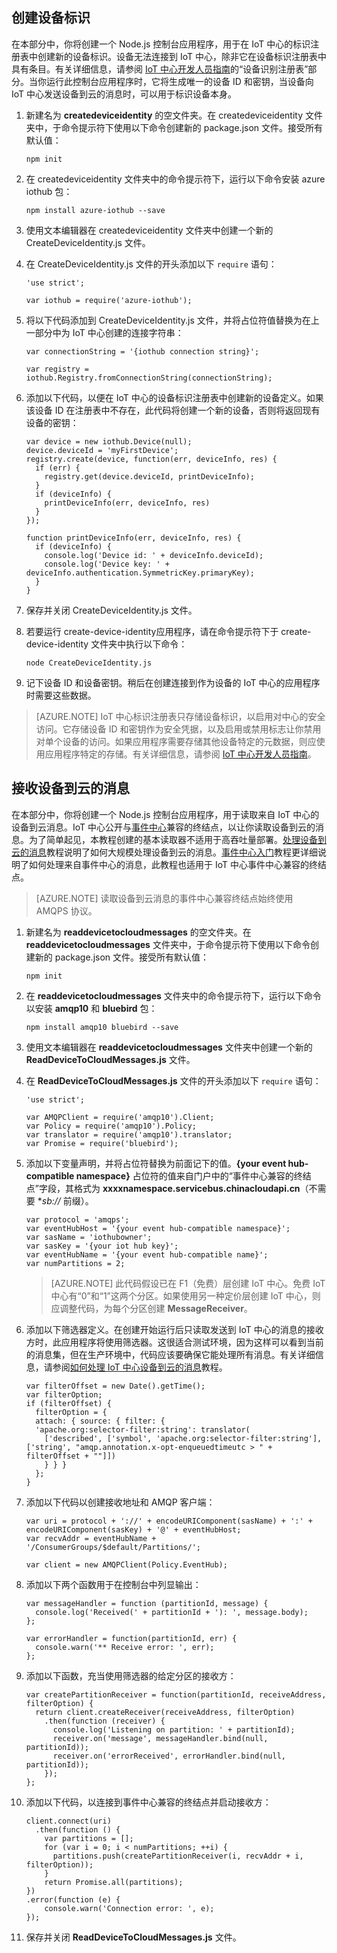 ## 创建设备标识

在本部分中，你将创建一个 Node.js 控制台应用程序，用于在 IoT 中心的标识注册表中创建新的设备标识。设备无法连接到 IoT 中心，除非它在设备标识注册表中具有条目。有关详细信息，请参阅 [IoT 中心开发人员指南][lnk-devguide-identity]的“设备识别注册表”部分。当你运行此控制台应用程序时，它将生成唯一的设备 ID 和密钥，当设备向 IoT 中心发送设备到云的消息时，可以用于标识设备本身。

1. 新建名为 **createdeviceidentity** 的空文件夹。在 createdeviceidentity 文件夹中，于命令提示符下使用以下命令创建新的 package.json 文件。接受所有默认值：

    ```
    npm init
    ```

2. 在 createdeviceidentity 文件夹中的命令提示符下，运行以下命令安装 azure iothub 包：

    ```
    npm install azure-iothub --save
    ```

3. 使用文本编辑器在 createdeviceidentity 文件夹中创建一个新的 CreateDeviceIdentity.js 文件。

4. 在 CreateDeviceIdentity.js 文件的开头添加以下 `require` 语句：

    ```
    'use strict';
    
    var iothub = require('azure-iothub');
    ```

5. 将以下代码添加到 CreateDeviceIdentity.js 文件，并将占位符值替换为在上一部分中为 IoT 中心创建的连接字符串：

    ```
    var connectionString = '{iothub connection string}';
    
    var registry = iothub.Registry.fromConnectionString(connectionString);
    ```

6. 添加以下代码，以便在 IoT 中心的设备标识注册表中创建新的设备定义。如果该设备 ID 在注册表中不存在，此代码将创建一个新的设备，否则将返回现有设备的密钥：

    ```
    var device = new iothub.Device(null);
    device.deviceId = 'myFirstDevice';
    registry.create(device, function(err, deviceInfo, res) {
      if (err) {
        registry.get(device.deviceId, printDeviceInfo);
      }
      if (deviceInfo) {
        printDeviceInfo(err, deviceInfo, res)
      }
    });

    function printDeviceInfo(err, deviceInfo, res) {
      if (deviceInfo) {
        console.log('Device id: ' + deviceInfo.deviceId);
        console.log('Device key: ' + deviceInfo.authentication.SymmetricKey.primaryKey);
      }
    }
    ```

7. 保存并关闭 CreateDeviceIdentity.js 文件。

8. 若要运行 create-device-identity应用程序，请在命令提示符下于 create-device-identity 文件夹中执行以下命令：

    ```
    node CreateDeviceIdentity.js 
    ```

9. 记下设备 ID 和设备密钥。稍后在创建连接到作为设备的 IoT 中心的应用程序时需要这些数据。

> [AZURE.NOTE] IoT 中心标识注册表只存储设备标识，以启用对中心的安全访问。它存储设备 ID 和密钥作为安全凭据，以及启用或禁用标志让你禁用对单个设备的访问。如果应用程序需要存储其他设备特定的元数据，则应使用应用程序特定的存储。有关详细信息，请参阅 [IoT 中心开发人员指南][lnk-devguide-identity]。

## 接收设备到云的消息

在本部分中，你将创建一个 Node.js 控制台应用程序，用于读取来自 IoT 中心的设备到云消息。IoT 中心公开与[事件中心][lnk-event-hubs-overview]兼容的终结点，以让你读取设备到云的消息。为了简单起见，本教程创建的基本读取器不适用于高吞吐量部署。[处理设备到云的消息][lnk-processd2c-tutorial]教程说明了如何大规模处理设备到云的消息。[事件中心入门][lnk-eventhubs-tutorial]教程更详细说明了如何处理来自事件中心的消息，此教程也适用于 IoT 中心事件中心兼容的终结点。

> [AZURE.NOTE] 读取设备到云消息的事件中心兼容终结点始终使用 AMQPS 协议。
1. 新建名为 **readdevicetocloudmessages** 的空文件夹。在 **readdevicetocloudmessages** 文件夹中，于命令提示符下使用以下命令创建新的 package.json 文件。接受所有默认值：

    ```
    npm init
    ```

2. 在 **readdevicetocloudmessages** 文件夹中的命令提示符下，运行以下命令以安装 **amqp10** 和 **bluebird** 包：

    ```
    npm install amqp10 bluebird --save
    ```

3. 使用文本编辑器在 **readdevicetocloudmessages** 文件夹中创建一个新的 **ReadDeviceToCloudMessages.js** 文件。

4. 在 **ReadDeviceToCloudMessages.js** 文件的开头添加以下 `require` 语句：

    ```
    'use strict';

    var AMQPClient = require('amqp10').Client;
    var Policy = require('amqp10').Policy;
    var translator = require('amqp10').translator;
    var Promise = require('bluebird');
    ```

5. 添加以下变量声明，并将占位符替换为前面记下的值。**{your event hub-compatible namespace}** 占位符的值来自门户中的“事件中心兼容的终结点”字段，其格式为 **xxxxnamespace.servicebus.chinacloudapi.cn**（不需要 **sb://* 前缀）。

    ```
    var protocol = 'amqps';
    var eventHubHost = '{your event hub-compatible namespace}';
    var sasName = 'iothubowner';
    var sasKey = '{your iot hub key}';
    var eventHubName = '{your event hub-compatible name}';
    var numPartitions = 2;
    ```

    > [AZURE.NOTE] 此代码假设已在 F1（免费）层创建 IoT 中心。免费 IoT 中心有“0”和“1”这两个分区。如果使用另一种定价层创建 IoT 中心，则应调整代码，为每个分区创建 **MessageReceiver**。

6. 添加以下筛选器定义。在创建开始运行后只读取发送到 IoT 中心的消息的接收方时，此应用程序将使用筛选器。这很适合测试环境，因为这样可以看到当前的消息集，但在生产环境中，代码应该要确保它能处理所有消息。有关详细信息，请参阅[如何处理 IoT 中心设备到云的消息][lnk-processd2c-tutorial]教程。

    ```
    var filterOffset = new Date().getTime();
    var filterOption;
    if (filterOffset) {
      filterOption = {
      attach: { source: { filter: {
      'apache.org:selector-filter:string': translator(
        ['described', ['symbol', 'apache.org:selector-filter:string'], ['string', "amqp.annotation.x-opt-enqueuedtimeutc > " + filterOffset + ""]])
        } } }
      };
    }
    ```

7. 添加以下代码以创建接收地址和 AMQP 客户端：

    ```
    var uri = protocol + '://' + encodeURIComponent(sasName) + ':' + encodeURIComponent(sasKey) + '@' + eventHubHost;
    var recvAddr = eventHubName + '/ConsumerGroups/$default/Partitions/';
    
    var client = new AMQPClient(Policy.EventHub);
    ```

8. 添加以下两个函数用于在控制台中列显输出：

    ```
    var messageHandler = function (partitionId, message) {
      console.log('Received(' + partitionId + '): ', message.body);
    };
    
    var errorHandler = function(partitionId, err) {
      console.warn('** Receive error: ', err);
    };
    ```

9. 添加以下函数，充当使用筛选器的给定分区的接收方：

    ```
    var createPartitionReceiver = function(partitionId, receiveAddress, filterOption) {
      return client.createReceiver(receiveAddress, filterOption)
        .then(function (receiver) {
          console.log('Listening on partition: ' + partitionId);
          receiver.on('message', messageHandler.bind(null, partitionId));
          receiver.on('errorReceived', errorHandler.bind(null, partitionId));
        });
    };
    ```

10. 添加以下代码，以连接到事件中心兼容的终结点并启动接收方：

    ```
    client.connect(uri)
      .then(function () {
        var partitions = [];
        for (var i = 0; i < numPartitions; ++i) {
          partitions.push(createPartitionReceiver(i, recvAddr + i, filterOption));
        }
        return Promise.all(partitions);
    })
    .error(function (e) {
        console.warn('Connection error: ', e);
    });
    ```

11. 保存并关闭 **ReadDeviceToCloudMessages.js** 文件。

<!-- Links -->

[lnk-eventhubs-tutorial]: /documentation/articles/event-hubs-csharp-ephcs-getstarted
[lnk-devguide-identity]: /documentation/articles/iot-hub-devguide/#identityregistry
[lnk-event-hubs-overview]: /documentation/articles/event-hubs-overview
[lnk-processd2c-tutorial]: /documentation/articles/iot-hub-csharp-csharp-process-d2c

<!---HONumber=Mooncake_0321_2016-->